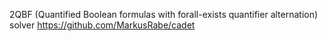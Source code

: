 2QBF (Quantified Boolean formulas with forall-exists quantifier alternation) solver
https://github.com/MarkusRabe/cadet
